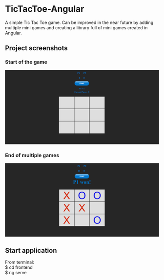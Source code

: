 # TicTacToe-Angular

A simple Tic Tac Toe game. Can be improved in the near future by adding multiple mini games and creating a library full of mini games created in Angular.

## Project screenshots

### Start of the game
![After adding some tasks](/frontend/src/assets/images/readme1.jpg?raw=true "Start of the game")

### End of multiple games
![After adding some tasks](/frontend/src/assets/images/readme2.jpg?raw=true "End of a game")

## Start application

From terminal:  
$ cd frontend  
$ ng serve
